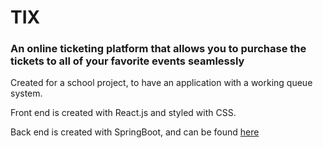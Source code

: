 # TIX

### An online ticketing platform that allows you to purchase the tickets to all of your favorite events seamlessly

Created for a school project, to have an application with a working queue system. 

Front end is created with React.js and styled with CSS. 

Back end is created with SpringBoot, and can be found [here](https://github.com/enbot171/tix-back-end)

